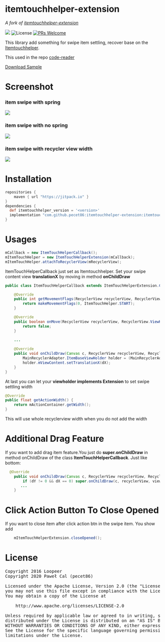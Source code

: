 # itemtouchhelper-extension

_A fork of [itemtouchhelper-extension](https://github.com/loopeer/itemtouchhelper-extension)_

[![](https://jitpack.io/v/pecet86/itemtouchhelper-extension.svg)](https://jitpack.io/#pecet86/itemtouchhelper-extension)
![License](https://img.shields.io/github/license/pecet86/historian.svg)
[![PRs Welcome](https://img.shields.io/badge/PRs-welcome-orange.svg)](http://makeapullrequest.com)

This library add something for swipe item settling, recover base on the [Itemtouchhelper](https://developer.android.com/reference/androidx/recyclerview/widget/ItemTouchHelper).

This used in the repo [code-reader](https://github.com/loopeer/code-reader)

[Download Sample](https://github.com/pecet86/itemtouchhelper-extension/releases/tag/2.0.0)

Screenshot
====
### item swipe with spring  

![](/screenshot/itemtouch_spring.gif)   

### item swipe with no spring  

![](/screenshot/itemtouch_nospring.gif)  
### item swipe with recycler view width  

![](/screenshot/itemtouch_recycler_width.gif)   

Installation
====
```gradle
repositories {
    maven { url "https://jitpack.io" }
}
dependencies {
  def itemtouchhelper_version = '<version>'
  implementation "com.github.pecet86:itemtouchhelper-extension:itemtouchhelper_version"
}
```


Usages
====
```java
mCallback = new ItemTouchHelperCallback();
mItemTouchHelper = new ItemTouchHelperExtension(mCallback);
mItemTouchHelper.attachToRecyclerView(mRecyclerView);
```

ItemTouchHelperCallback just set as Itemtouchhelper. Set your swipe content view **translationX** by moving in method **onChildDraw**
```java
public class ItemTouchHelperCallback extends ItemTouchHelperExtension.Callback {

    @Override
    public int getMovementFlags(RecyclerView recyclerView, RecyclerView.ViewHolder viewHolder) {
        return makeMovementFlags(0, ItemTouchHelper.START);
    }

    @Override
    public boolean onMove(RecyclerView recyclerView, RecyclerView.ViewHolder viewHolder, RecyclerView.ViewHolder target) {
        return false;
    }
    
    ...

    @Override
    public void onChildDraw(Canvas c, RecyclerView recyclerView, RecyclerView.ViewHolder viewHolder, float dX, float dY, int actionState, boolean isCurrentlyActive) {
        MainRecyclerAdapter.ItemBaseViewHolder holder = (MainRecyclerAdapter.ItemBaseViewHolder) viewHolder;
        holder.mViewContent.setTranslationX(dX);
    }
}
```
At last you can let your **viewholder implements Extension** to set swipe settling width
```java
@Override
public float getActionWidth() {
    return mActionContainer.getWidth();
}
```
This will use whole recyclerview width when you do not add the width

Additional Drag Feature
====
If you want to add drag item feature.You just do **super.onChildDraw** in method onChildDraw of the class **ItemTouchHelperCallback**. Just like bottom:
```java
  @Override
    public void onChildDraw(Canvas c, RecyclerView recyclerView, RecyclerView.ViewHolder viewHolder, float dX, float dY, int actionState, boolean isCurrentlyActive) {
        if (dY != 0 && dX == 0) super.onChildDraw(c, recyclerView, viewHolder, dX, dY, actionState, isCurrentlyActive);
       ...
    }
```

Click Action Button To Close Opened
====
If you want to close item after click action btn in the swipe item. You show add
```java
    mItemTouchHelperExtension.closeOpened();
```

License
====
<pre>
Copyright 2016 Loopeer
Copyright 2020 Paweł Cal (pecet86)

Licensed under the Apache License, Version 2.0 (the "License");
you may not use this file except in compliance with the License.
You may obtain a copy of the License at

    http://www.apache.org/licenses/LICENSE-2.0

Unless required by applicable law or agreed to in writing, software
distributed under the License is distributed on an "AS IS" BASIS,
WITHOUT WARRANTIES OR CONDITIONS OF ANY KIND, either express or implied.
See the License for the specific language governing permissions and
limitations under the License.
</pre>
